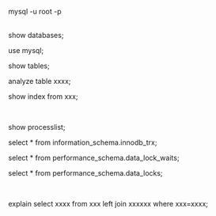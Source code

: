 mysql -u root -p

<br>
show databases;

use mysql;

show tables;

analyze table xxxx;

show index from xxx;



<br>

show processlist;

select * from information_schema.innodb_trx;

select * from performance_schema.data_lock_waits;

select * from performance_schema.data_locks;


<br>

explain select xxxx from xxx left join xxxxxx where xxx=xxxx;











